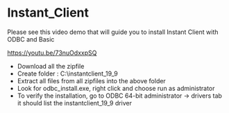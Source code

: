 # Instant_Client

Please see this video demo that will guide you to install Instant Client with ODBC and Basic

https://youtu.be/73nuOdxxpSQ

- Download all the zipfile 
- Create folder : C:\instantclient_19_9
- Extract all files from all zipfiles into the above folder
- Look for odbc_install.exe, right click and choose run as administrator
- To verify the installation, go to ODBC 64-bit administrator -> drivers tab
it should list the instantclient_19_9 driver 
